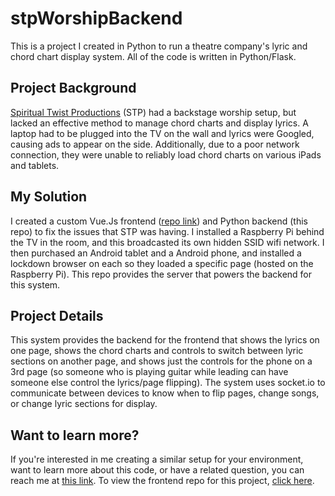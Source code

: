 # stpWorshipBackend

This is a project I created in Python to run a theatre company's lyric and chord chart display system. All of the code is written in Python/Flask.

## Project Background

[Spiritual Twist Productions](https://spiritualtwist.com/) (STP) had a backstage worship setup, but lacked an effective method to manage chord charts and display lyrics. A laptop had to be plugged into the TV on the wall and lyrics were Googled, causing ads to appear on the side. Additionally, due to a poor network connection, they were unable to reliably load chord charts on various iPads and tablets.

## My Solution

I created a custom Vue.Js frontend ([repo link](https://github.com/lsecyber/stpWorshipBackend/tree/main)) and Python backend (this repo) to fix the issues that STP was having. I installed a Raspberry Pi behind the TV in the room, and this broadcasted its own hidden SSID wifi network. I then purchased an Android tablet and a Android phone, and installed a lockdown browser on each so they loaded a specific page (hosted on the Raspberry Pi). This repo provides the server that powers the backend for this system.

## Project Details

This system provides the backend for the frontend that shows the lyrics on one page, shows the chord charts and controls to switch between lyric sections on another page, and shows just the controls for the phone on a 3rd page (so someone who is playing guitar while leading can have someone else control the lyrics/page flipping). The system uses socket.io to communicate between devices to know when to flip pages, change songs, or change lyric sections for display.

## Want to learn more?

If you're interested in me creating a similar setup for your environment, want to learn more about this code, or have a related question, you can reach me at [this link](https://lukeertzberger.com/contact). To view the frontend repo for this project, [click here](https://github.com/lsecyber/stpWorshipBackend/tree/main).
